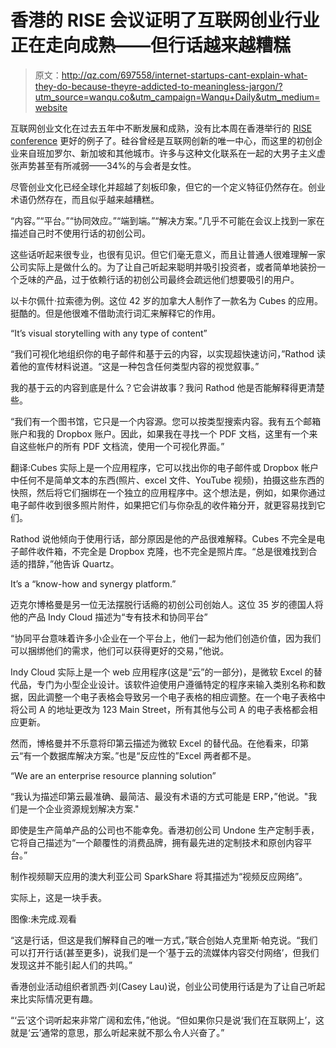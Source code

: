 # 香港的 RISE 会议证明了互联网创业行业正在走向成熟——但行话越来越糟糕

> 原文：<http://qz.com/697558/internet-startups-cant-explain-what-they-do-because-theyre-addicted-to-meaningless-jargon/?utm_source=wanqu.co&utm_campaign=Wanqu+Daily&utm_medium=website>

互联网创业文化在过去五年中不断发展和成熟，没有比本周在香港举行的 [RISE conference](https://riseconf.com/) 更好的例子了。硅谷曾经是互联网创新的唯一中心，而这里的初创企业来自班加罗尔、新加坡和其他城市。许多与这种文化联系在一起的大男子主义虚张声势甚至有所减弱——34%的与会者是女性。

尽管创业文化已经全球化并超越了刻板印象，但它的一个定义特征仍然存在。创业术语仍然存在，而且似乎越来越糟糕。

“内容。”“平台。”“协同效应。”“端到端。”“解决方案。”几乎不可能在会议上找到一家在描述自己时不使用行话的初创公司。

这些话听起来很专业，也很有见识。但它们毫无意义，而且让普通人很难理解一家公司实际上是做什么的。为了让自己听起来聪明并吸引投资者，或者简单地装扮一个乏味的产品，过于依赖行话的初创公司最终会疏远他们想要吸引的用户。

以卡尔佩什·拉索德为例。这位 42 岁的加拿大人制作了一款名为 Cubes 的应用。挺酷的。但是他很难不借助流行词汇来解释它的作用。

<aside class="o6p93a-0 feTqcM">“It’s visual storytelling with any type of content”</aside>

“我们可视化地组织你的电子邮件和基于云的内容，以实现超快速访问，”Rathod 读着他的宣传材料说道。“这是一种包含任何类型内容的视觉叙事。”

我的基于云的内容到底是什么？它会讲故事？我问 Rathod 他是否能解释得更清楚些。

“我们有一个图书馆，它只是一个内容源。您可以按类型搜索内容。我有五个邮箱账户和我的 Dropbox 账户。因此，如果我在寻找一个 PDF 文档，这里有一个来自这些帐户的所有 PDF 文档流，使用一个可视化界面。”

翻译:Cubes 实际上是一个应用程序，它可以找出你的电子邮件或 Dropbox 帐户中任何不是简单文本的东西(照片、excel 文件、YouTube 视频)，拍摄这些东西的快照，然后将它们捆绑在一个独立的应用程序中。这个想法是，例如，如果你通过电子邮件收到很多照片附件，如果把它们与你杂乱的收件箱分开，就更容易找到它们。

Rathod 说他倾向于使用行话，部分原因是他的产品很难解释。Cubes 不完全是电子邮件收件箱，不完全是 Dropbox 克隆，也不完全是照片库。“总是很难找到合适的措辞，”他告诉 Quartz。

<aside class="o6p93a-0 feTqcM">It’s a “know-how and synergy platform.”</aside>

迈克尔博格曼是另一位无法摆脱行话瘾的初创公司创始人。这位 35 岁的德国人将他的产品 Indy Cloud 描述为“专有技术和协同平台”

“协同平台意味着许多小企业在一个平台上，他们一起为他们创造价值，因为我们可以捆绑他们的需求，他们可以获得更好的交易，”他说。

Indy Cloud 实际上是一个 web 应用程序(这是“云”的一部分)，是微软 Excel 的替代品，专门为小型企业设计。该软件迫使用户遵循特定的程序来输入类别名称和数据，因此调整一个电子表格会导致另一个电子表格的相应调整。在一个电子表格中将公司 A 的地址更改为 123 Main Street，所有其他与公司 A 的电子表格都会相应更新。

然而，博格曼并不乐意将印第云描述为微软 Excel 的替代品。在他看来，印第云“有一个数据库解决方案。”也是“反应性的”Excel 两者都不是。

<aside class="o6p93a-0 feTqcM">“We are an enterprise resource planning solution”</aside>

“我认为描述印第云最准确、最简洁、最没有术语的方式可能是 ERP，”他说。"我们是一个企业资源规划解决方案."

即使是生产简单产品的公司也不能幸免。香港初创公司 Undone 生产定制手表，它将自己描述为“一个颠覆性的消费品牌，拥有最先进的定制技术和原创内容平台。”

制作视频聊天应用的澳大利亚公司 SparkShare 将其描述为“视频反应网络”。



实际上，这是一块手表。

图像:未完成.观看



“这是行话，但这是我们解释自己的唯一方式，”联合创始人克里斯·帕克说。“我们可以打开行话(甚至更多)，说我们是一个‘基于云的流媒体内容交付网络’，但我们发现这并不能引起人们的共鸣。”

香港创业活动组织者凯西·刘(Casey Lau)说，创业公司使用行话是为了让自己听起来比实际情况更有趣。

“‘云’这个词听起来非常广阔和宏伟，”他说。“但如果你只是说‘我们在互联网上’，这就是‘云’通常的意思，那么听起来就不那么令人兴奋了。”